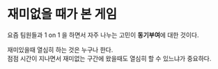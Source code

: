 # 재미없을 때가 본 게임

요즘 팀원들과 1 on 1 을 하면서 자주 나누는 고민이 **동기부여**에 대한 것이다.  
  
재미있을때 열심히 하는 것은 누구나 한다.  
점점 시간이 지나면서 재미없는 구간에 왔을때도 열심히 할 수 있느냐가 중요하다.  
